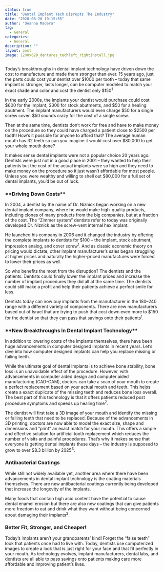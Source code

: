 ```yaml
---
status: true
title: "Dental Implant Tech Disrupts The Industry"
date: "2020-08-26 10:15:55"
author: "Deanna Madera"
tag:
  - General
categories:
  - General
description: ""
layout: post
image: 1200x628_dentures_techleft_rightinstall.jpg
---
```


Today’s breakthroughs in dental implant technology have driven down the cost to manufacture and made them stronger than ever. 15 years ago, just the parts could cost your dentist over $1000 per tooth – today that same implant is stronger, lasts longer, can be computer modeled to match your exact shade and color and cost the dentist only $150<sup>1</sup>

In the early 2000s, the implants your dentist would purchase could cost $600 for the implant, $300 for stock abutments, and $50 for a healing abutment. The implant manufacturers would even charge $50 for a single screw cover. $50 sounds crazy for the cost of a single screw.

Then at the same time, dentists don’t work for free and have to make money on the procedure so they could have charged a patient close to $2500 per tooth! How’s it possible for anyone to afford that? The average human mouth has 32 teeth so can you imagine it would cost over $80,000 to get your whole mouth done?

It makes sense dental implants were not a popular choice 20 years ago. Dentists were just not in a good place in 2001 – they wanted to help their patients but the cost of the actual implants were so high and they need to make money on the procedure so it just wasn’t affordable for most people. Unless you were wealthy and willing to shell out $80,000 for a full set of dental implants, you’d be out of luck.

### \***\*Driving Down Costs\*\***

In 2004, a dentist by the name of Dr. Niznick began working on a new dental implant company, where he would make high-quality products, including clones of many products from the big companies, but at a fraction of the cost. The “Zimmer system” dentists refer to today was originally developed Dr. Niznick as the screw-vent internal hex implant.

He launched his company in 2006 and it changed the industry by offering the complete implants to dentists for $100 – the implant, stock abutment, impression analog, and cover screw<sup>1</sup>. And as classic economic theory on pricing would dictate, other implant manufacturer’s sales began struggling at higher prices and naturally the higher-priced manufactures were forced to lower their prices as well.

So who benefits the most from the disruption? The dentists and the patients. Dentists could finally lower the implant prices and increase the number of implant procedures they did all at the same time. The dentists could still make a profit and help their patients achieve a perfect smile for less.

Dentists today can now buy implants from the manufacturer in the $180–$240 range with a different variety of components. There are new manufacturers based out of Israel that are trying to push that cost down even more to $150 for the dentist so that they can pass that savings onto their patients<sup>1</sup>.

### **\*\***New Breakthroughs In Dental Implant Technology**\*\***

In addition to lowering costs of the implants themselves, there have been huge advancements in computer designed implants in recent years. Let’s dive into how computer designed implants can help you replace missing or failing teeth.

While the ultimate goal of dental implants is to achieve bone stability, bone loss is an unavoidable effect of the procedure. However, with advancements in computer aided design and computer aided manufacturing (CAD-CAM), doctors can take a scan of your mouth to create a perfect replacement based on your actual mouth and teeth. This helps create a exact duplicate of the missing teeth and reduces bone loss overall. The best part of this technology is that it offers patients reduced post procedure symptoms and speeds up healing time<sup>2</sup>.

The dentist will first take a 3D image of your mouth and identify the missing or failing teeth that need to be replaced. Because of the advancements in 3D printing, doctors are now able to model the exact size, shape and dimensions and “print” an exact match for your mouth. This offers a simple and effective solution for artificial tooth replacement which reduces the number of visits and painful procedures. That’s why it makes sense that everyone is getting dental implants these days – the industry is supposed to grow to over $8.3 billion by 2025<sup>3</sup>.

### Antibacterial Coatings

While still not widely available yet, another area where there have been advancements in dental implant technology is the coating materials themselves. There are new antibacterial coatings currently being developed that increase the longevity of the implants.

Many foods that contain high acid content have the potential to cause dental enamel erosion but there are also new coatings that can give patients more freedom to eat and drink what they want without being concerned about damaging their implants<sup>2</sup>.

### Better Fit, Stronger, and Cheaper!

</div>Today’s implants aren’t your grandparents’ kind! Forget the “false teeth” look that patients once had to live with. Today, dentists use computerized images to create a look that is just right for your face and that fit perfectly in your mouth. As technology evolves, implant manufacturers, dental labs, and dentists are all able to pass savings onto patients making care more affordable and improving patient’s lives.
